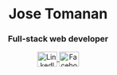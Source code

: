 <h1 align="center" id="title">Jose Tomanan</h1>
<!-- <div style="display: flex;"> -->
  <div style="flex-basis: 25%;">
    <h3 align="center">Full-stack web developer</h3>
    <p align="center">
      <a href="https://linkedin.com/in/jedtomanan" target="blank">
        <img
          align="center"
          src="https://raw.githubusercontent.com/rahuldkjain/github-profile-readme-generator/master/src/images/icons/Social/linked-in-alt.svg" alt="LinkedIn" height="30" width="40"
          />
      </a>
      <a href="https://fb.com/jedtomanan" target="blank">
        <img
          align="center"
          src="https://raw.githubusercontent.com/rahuldkjain/github-profile-readme-generator/master/src/images/icons/Social/facebook.svg" alt="Facebook" height="30" width="40"
          />
      </a>
    </p>
  </div>
  
  <!-- <a href="https://github.com/anuraghazra/github-readme-stats" align="center" style="cursor: help;">
    <img
      src="https://github-readme-stats.vercel.app/api?username=JoseTomanan&show_icons=true&count_private=true&include_all_commits=true&theme=github_dark_dimmed&hide=contribs"
      alt="Stats" align="center"
      />
  </a>
</div> -->


<!--
<h3 align="left">Languages and Tools:</h3>
<p align="left"> <a href="https://www.figma.com/" target="_blank" rel="noreferrer"> <img src="https://www.vectorlogo.zone/logos/figma/figma-icon.svg" alt="figma" width="40" height="40"/> </a> <a href="https://git-scm.com/" target="_blank" rel="noreferrer"> <img src="https://www.vectorlogo.zone/logos/git-scm/git-scm-icon.svg" alt="git" width="40" height="40"/> </a> <a href="https://www.postgresql.org" target="_blank" rel="noreferrer"> <img src="https://raw.githubusercontent.com/devicons/devicon/master/icons/postgresql/postgresql-original-wordmark.svg" alt="postgresql" width="40" height="40"/> </a> <a href="https://spring.io/" target="_blank" rel="noreferrer"> <img src="https://www.vectorlogo.zone/logos/springio/springio-icon.svg" alt="spring" width="40" height="40"/> </a> <a href="https://www.sqlite.org/" target="_blank" rel="noreferrer"> <img src="https://www.vectorlogo.zone/logos/sqlite/sqlite-icon.svg" alt="sqlite" width="40" height="40"/> </a> <a href="https://svelte.dev" target="_blank" rel="noreferrer"> <img src="https://upload.wikimedia.org/wikipedia/commons/1/1b/Svelte_Logo.svg" alt="svelte" width="40" height="40"/> </a> <a href="https://tailwindcss.com/" target="_blank" rel="noreferrer"> <img src="https://www.vectorlogo.zone/logos/tailwindcss/tailwindcss-icon.svg" alt="tailwind" width="40" height="40"/> </a> <a href="https://zapier.com" target="_blank" rel="noreferrer"> <img src="https://www.vectorlogo.zone/logos/zapier/zapier-icon.svg" alt="zapier" width="40" height="40"/> </a> </p>
-->

<!--
- 📫 How to reach me **jdtomanan@up.edu.ph**
<h3 align="left">Connect with me:</h3>
-->

